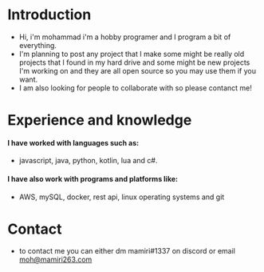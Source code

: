 # Introduction
- Hi, i'm mohammad i'm a hobby programer and I program a bit of everything.
- I'm planning to post any project that I make some might be really old projects that I found in my hard drive and some might be new projects I'm working on and they are all open source so you may use them if you want.
- I am also looking for people to collaborate with so please contanct me!
# Experience and knowledge
#### I have worked with languages such as: 
- javascript, java, python, kotlin, lua and c#.
#### I have also work with programs and platforms like:
- AWS, mySQL, docker, rest api, linux operating systems and git

# Contact
- to contact me you can either dm mamiri#1337 on discord or email moh@mamiri263.com
